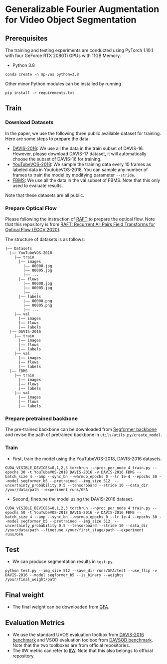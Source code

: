 # Generalizable Fourier Augmentation for Video Object Segmentation

## Prerequisites
The training and testing experiments are conducted using PyTorch 1.10.1 with four GeForce RTX 2080Ti GPUs with 11GB Memory.
- Python 3.8
```
conda create -n mp-vos python=3.8
```
Other minor Python modules can be installed by running
```
pip install -r requirements.txt
```

## Train

### Download Datasets
In the paper, we use the following three public available dataset for training. Here are some steps to prepare the data:
- [DAVIS-2016](https://davischallenge.org/davis2017/code.html): We use all the data in the train subset of DAVIS-16. However, please download DAVIS-17 dataset, it will automatically choose the subset of DAVIS-16 for training.
- [YouTubeVOS-2018](https://youtube-vos.org/dataset/): We sample the training data every 10 frames as labeled data in YoutubeVOS-2018. You can sample any number of frames to train the model by modifying parameter ```--stride```.
- [FBMS](https://lmb.informatik.uni-freiburg.de/resources/datasets/moseg.en.html): We use all the data in the val subset of FBMS. Note that this only used to evaluate results.

Note that these datasets are all public.

### Prepare Optical Flow
Please following the instruction of [RAFT](https://github.com/princeton-vl/RAFT) to prepare the optical flow. Note that this repository is from [RAFT: Recurrent All Pairs Field Transforms for Optical Flow (ECCV 2020)](https://arxiv.org/pdf/2003.12039.pdf).

The structure of datasets is as follows:
```
|—— Datasets
  |—— YouTubeVOS-2018
    |—— train
      |—— images
        |—— 00000.jpg
        |—— 00005.jpg
        |—— ...
      |—— flows
        |—— 00000.jpg
        |—— 00005.jpg
        |—— ...
      |—— labels
        |—— 00000.png
        |—— 00005.png
        |—— ...
    |—— val
      |—— images
      |—— flows
      |—— labels    
  |—— DAVIS-2016
    |—— train
      |—— images
      |—— flows
      |—— labels    
    |—— val
      |—— images
      |—— flows
      |—— labels
  |—— FBMS
    |—— train
      |—— images
      |—— flows
      |—— labels    
    |—— val
      |—— images
      |—— flows
      |—— labels    
```

### Prepare pretrained backbone
The pre-trained backbone can be downloaded from [Segformer backbone]() and revise the path of pretrained backbone in ```utils/utils.py/create_model```.

### Train
- First, train the model using the YouTubeVOS-2018, DAVIS-2016 datasets.
```
CUDA_VISIBLE_DEVICES=0,1,2,3 torchrun --nproc_per_node 4 train.py --epochs 30 -t YouTubeVOS-2018 DAVIS-2016 -v DAVIS-2016 FBMS --batch_size 4 --amp --sync_bn --warmup_epochs 0 --lr 1e-4 --epochs 30 --model segformer_b5 --pretrained --img_size 512  --uncertainty_probability 0.5 --tensorboard --stride 10 --data_dir /your/data/path --experiment runs/GFA
```
- Second, finetune the model using the DAVIS-2016 dataset.
```
CUDA_VISIBLE_DEVICES=0,1,2,3 torchrun --nproc_per_node 4 train.py --epochs 50 -t YouTubeVOS-2018 DAVIS-2016 -v DAVIS-2016 FBMS --batch_size 4 --amp --sync_bn --warmup_epochs 0 --lr 1e-4 --epochs 30 --model segformer_b5 --pretrained --img_size 512  --uncertainty_probability 0.5 --tensorboard --stride 10 --data_dir /your/data/path --finetune /your/first_stage/path --experiment runs/GFA
```


## Test

-   We can produce segmentation results in ```test.py```.
```
python test.py --img_size 512 --save_dir runs/GFA/test --use_flip -v DAVIS-2016 --model segformer_b5 --is_binary --weights /your/final_weight/path
```

## Final weight

- The final weight can be downloaded from [GFA](https://anonymfile.com/YPeR8/gfa.pth).

## Evaluation Metrics

- We use the standard UVOS evaluation toolbox from [DAVIS-2016 benchmark](https://github.com/davisvideochallenge/davis-matlab/tree/davis-2016) and VSOD evaluation toolbox from [DAVSOD benchmark](https://github.com/DengPingFan/DAVSOD). Note that the two toolboxes are from official repositories. 
- The IIW metric can refer to [IIW](https://github.com/RyanWangZf/PAC-Bayes-IB). Note that this also belongs to  official repository.
